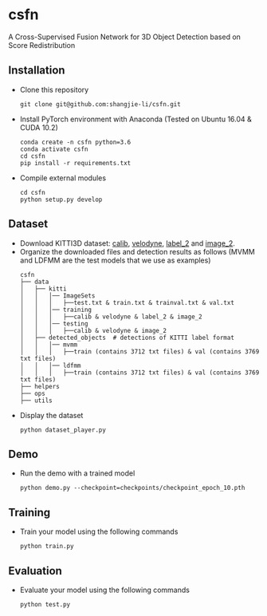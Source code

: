 # csfn

A Cross-Supervised Fusion Network for 3D Object Detection based on Score Redistribution

## Installation
 - Clone this repository
   ```
   git clone git@github.com:shangjie-li/csfn.git
   ```
 - Install PyTorch environment with Anaconda (Tested on Ubuntu 16.04 & CUDA 10.2)
   ```
   conda create -n csfn python=3.6
   conda activate csfn
   cd csfn
   pip install -r requirements.txt
   ```
 - Compile external modules
   ```
   cd csfn
   python setup.py develop
   ```

## Dataset
 - Download KITTI3D dataset: [calib](https://s3.eu-central-1.amazonaws.com/avg-kitti/data_object_calib.zip), [velodyne](https://s3.eu-central-1.amazonaws.com/avg-kitti/data_object_velodyne.zip), [label_2](https://s3.eu-central-1.amazonaws.com/avg-kitti/data_object_label_2.zip) and [image_2](https://s3.eu-central-1.amazonaws.com/avg-kitti/data_object_image_2.zip).
 - Organize the downloaded files and detection results as follows (MVMM and LDFMM are the test models that we use as examples)
   ```
   csfn
   ├── data
   │   ├── kitti
   │   │   │── ImageSets
   │   │   │   ├──test.txt & train.txt & trainval.txt & val.txt
   │   │   │── training
   │   │   │   ├──calib & velodyne & label_2 & image_2
   │   │   │── testing
   │   │   │   ├──calib & velodyne & image_2
   │   ├── detected_objects  # detections of KITTI label format
   │   │   │── mvmm
   │   │   │   ├──train (contains 3712 txt files) & val (contains 3769 txt files)
   │   │   │── ldfmm
   │   │   │   ├──train (contains 3712 txt files) & val (contains 3769 txt files)
   ├── helpers
   ├── ops
   ├── utils
   ```
 - Display the dataset
   ```
   python dataset_player.py
   ```

## Demo
 - Run the demo with a trained model
   ```
   python demo.py --checkpoint=checkpoints/checkpoint_epoch_10.pth
   ```

## Training
 - Train your model using the following commands
   ```
   python train.py
   ```

## Evaluation
 - Evaluate your model using the following commands
   ```
   python test.py
   ```


